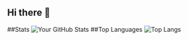 ## Hi there 👋

<!--
**aubchristianhamff/aubchristianhamff** is a ✨ _special_ ✨ repository because its `README.md` (this file) appears on your GitHub profile.

Here are some ideas to get you started:

- 🔭 I’m currently working on ...
- 🌱 I’m currently learning ...
- 👯 I’m looking to collaborate on ...
- 🤔 I’m looking for help with ...
- 💬 Ask me about ...
- 📫 How to reach me: ...
- 😄 Pronouns: ...
- ⚡ Fun fact: ...
-->
##Stats
![Your GitHub Stats](https://github-readme-stats.vercel.app/api?username=aubchristianhamff&show_icons=true&theme=radical)
##Top Languages
![Top Langs](https://github-readme-stats.vercel.app/api/top-langs/?username=aubchristianhamff&layout=compact)
